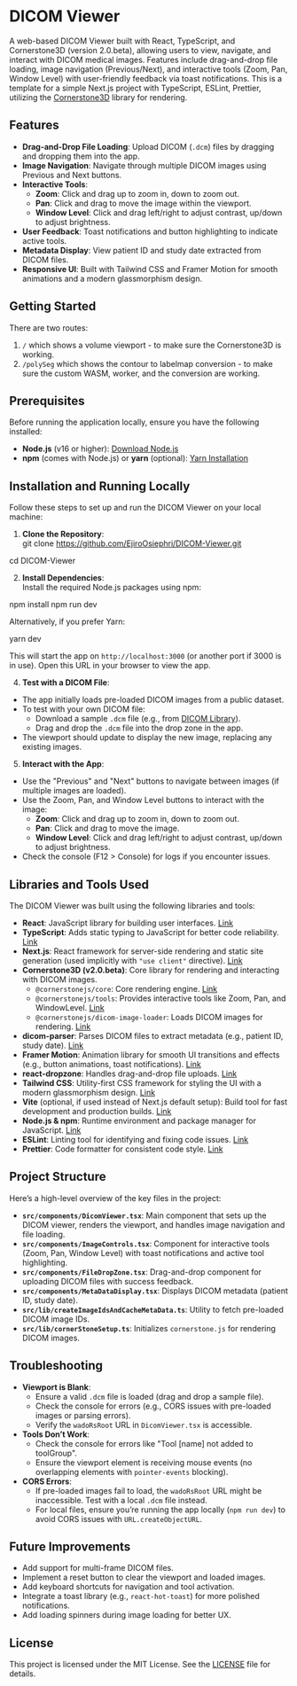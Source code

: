 # DICOM Viewer

A web-based DICOM Viewer built with React, TypeScript, and Cornerstone3D (version 2.0.beta), allowing users to view, navigate, and interact with DICOM medical images. Features include drag-and-drop file loading, image navigation (Previous/Next), and interactive tools (Zoom, Pan, Window Level) with user-friendly feedback via toast notifications. This is a template for a simple Next.js project with TypeScript, ESLint, Prettier, utilizing the [Cornerstone3D](https://github.com/cornerstonejs/cornerstone3D-beta) library for rendering.

## Features

- **Drag-and-Drop File Loading**: Upload DICOM (`.dcm`) files by dragging and dropping them into the app.
- **Image Navigation**: Navigate through multiple DICOM images using Previous and Next buttons.
- **Interactive Tools**:
  - **Zoom**: Click and drag up to zoom in, down to zoom out.
  - **Pan**: Click and drag to move the image within the viewport.
  - **Window Level**: Click and drag left/right to adjust contrast, up/down to adjust brightness.
- **User Feedback**: Toast notifications and button highlighting to indicate active tools.
- **Metadata Display**: View patient ID and study date extracted from DICOM files.
- **Responsive UI**: Built with Tailwind CSS and Framer Motion for smooth animations and a modern glassmorphism design.

## Getting Started

There are two routes:

1. `/` which shows a volume viewport - to make sure the Cornerstone3D is working.
2. `/polySeg` which shows the contour to labelmap conversion - to make sure the custom WASM, worker, and the conversion are working.

## Prerequisites

Before running the application locally, ensure you have the following installed:

- **Node.js** (v16 or higher): [Download Node.js](https://nodejs.org/)
- **npm** (comes with Node.js) or **yarn** (optional): [Yarn Installation](https://yarnpkg.com/getting-started/install)

## Installation and Running Locally

Follow these steps to set up and run the DICOM Viewer on your local machine:

1. **Clone the Repository**:  
   git clone https://github.com/EjiroOsiephri/DICOM-Viewer.git

cd DICOM-Viewer

2. **Install Dependencies**:  
   Install the required Node.js packages using npm:

npm install
npm run dev

Alternatively, if you prefer Yarn:

yarn dev

This will start the app on `http://localhost:3000` (or another port if 3000 is in use). Open this URL in your browser to view the app.

4. **Test with a DICOM File**:

- The app initially loads pre-loaded DICOM images from a public dataset.
- To test with your own DICOM file:
  - Download a sample `.dcm` file (e.g., from [DICOM Library](https://www.dicomlibrary.com/)).
  - Drag and drop the `.dcm` file into the drop zone in the app.
- The viewport should update to display the new image, replacing any existing images.

5. **Interact with the App**:

- Use the "Previous" and "Next" buttons to navigate between images (if multiple images are loaded).
- Use the Zoom, Pan, and Window Level buttons to interact with the image:
  - **Zoom**: Click and drag up to zoom in, down to zoom out.
  - **Pan**: Click and drag to move the image.
  - **Window Level**: Click and drag left/right to adjust contrast, up/down to adjust brightness.
- Check the console (F12 > Console) for logs if you encounter issues.

## Libraries and Tools Used

The DICOM Viewer was built using the following libraries and tools:

- **React**: JavaScript library for building user interfaces. [Link](https://reactjs.org/)
- **TypeScript**: Adds static typing to JavaScript for better code reliability. [Link](https://www.typescriptlang.org/)
- **Next.js**: React framework for server-side rendering and static site generation (used implicitly with `"use client"` directive). [Link](https://nextjs.org/)
- **Cornerstone3D (v2.0.beta)**: Core library for rendering and interacting with DICOM images.
  - `@cornerstonejs/core`: Core rendering engine. [Link](https://www.cornerstonejs.org/)
  - `@cornerstonejs/tools`: Provides interactive tools like Zoom, Pan, and WindowLevel. [Link](https://www.cornerstonejs.org/)
  - `@cornerstonejs/dicom-image-loader`: Loads DICOM images for rendering. [Link](https://www.cornerstonejs.org/)
- **dicom-parser**: Parses DICOM files to extract metadata (e.g., patient ID, study date). [Link](https://github.com/cornerstonejs/dicom-parser)
- **Framer Motion**: Animation library for smooth UI transitions and effects (e.g., button animations, toast notifications). [Link](https://www.framer.com/motion/)
- **react-dropzone**: Handles drag-and-drop file uploads. [Link](https://react-dropzone.js.org/)
- **Tailwind CSS**: Utility-first CSS framework for styling the UI with a modern glassmorphism design. [Link](https://tailwindcss.com/)
- **Vite** (optional, if used instead of Next.js default setup): Build tool for fast development and production builds. [Link](https://vitejs.dev/)
- **Node.js & npm**: Runtime environment and package manager for JavaScript. [Link](https://nodejs.org/)
- **ESLint**: Linting tool for identifying and fixing code issues. [Link](https://eslint.org/)
- **Prettier**: Code formatter for consistent code style. [Link](https://prettier.io/)

## Project Structure

Here’s a high-level overview of the key files in the project:

- **`src/components/DicomViewer.tsx`**: Main component that sets up the DICOM viewer, renders the viewport, and handles image navigation and file loading.
- **`src/components/ImageControls.tsx`**: Component for interactive tools (Zoom, Pan, Window Level) with toast notifications and active tool highlighting.
- **`src/components/FileDropZone.tsx`**: Drag-and-drop component for uploading DICOM files with success feedback.
- **`src/components/MetaDataDisplay.tsx`**: Displays DICOM metadata (patient ID, study date).
- **`src/lib/createImageIdsAndCacheMetaData.ts`**: Utility to fetch pre-loaded DICOM image IDs.
- **`src/lib/cornerStoneSetup.ts`**: Initializes `cornerstone.js` for rendering DICOM images.

## Troubleshooting

- **Viewport is Blank**:
  - Ensure a valid `.dcm` file is loaded (drag and drop a sample file).
  - Check the console for errors (e.g., CORS issues with pre-loaded images or parsing errors).
  - Verify the `wadoRsRoot` URL in `DicomViewer.tsx` is accessible.
- **Tools Don’t Work**:
  - Check the console for errors like "Tool [name] not added to toolGroup".
  - Ensure the viewport element is receiving mouse events (no overlapping elements with `pointer-events` blocking).
- **CORS Errors**:
  - If pre-loaded images fail to load, the `wadoRsRoot` URL might be inaccessible. Test with a local `.dcm` file instead.
  - For local files, ensure you’re running the app locally (`npm run dev`) to avoid CORS issues with `URL.createObjectURL`.

## Future Improvements

- Add support for multi-frame DICOM files.
- Implement a reset button to clear the viewport and loaded images.
- Add keyboard shortcuts for navigation and tool activation.
- Integrate a toast library (e.g., `react-hot-toast`) for more polished notifications.
- Add loading spinners during image loading for better UX.

## License

This project is licensed under the MIT License. See the [LICENSE](LICENSE) file for details.
